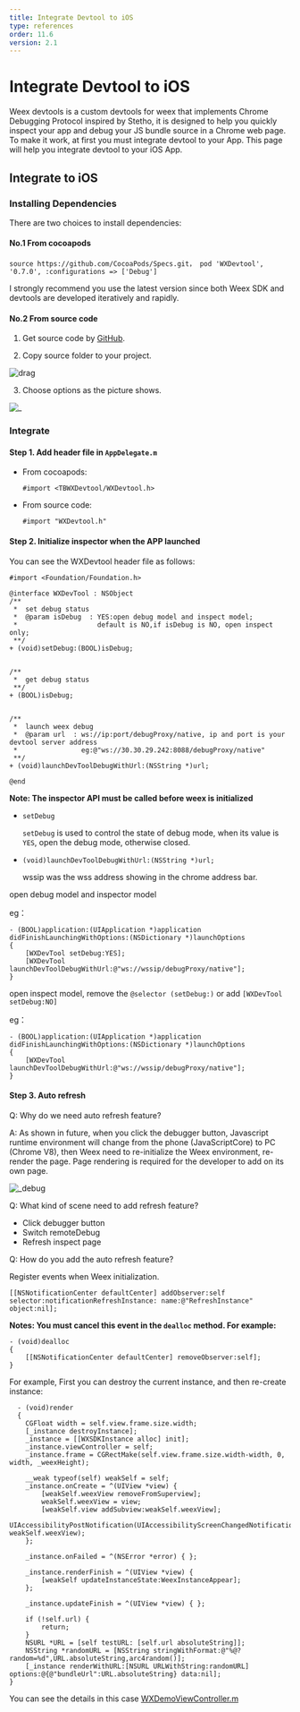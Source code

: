 ```yaml
---
title: Integrate Devtool to iOS   
type: references
order: 11.6
version: 2.1
---
```


# Integrate Devtool to iOS

Weex devtools is a custom devtools for weex that implements Chrome Debugging Protocol inspired by Stetho, it is designed to help you quickly inspect your app and debug your JS bundle source in a Chrome web page. To make it work, at first you must integrate devtool to your App. This page will help you integrate devtool to your iOS App.

## Integrate to iOS 

### Installing Dependencies

There are two choices to install dependencies: 

#### No.1 From cocoapods

```
source https://github.com/CocoaPods/Specs.git， pod 'WXDevtool', '0.7.0', :configurations => ['Debug']
```

I strongly recommend you use the latest version since both Weex SDK and devtools are developed iteratively and rapidly.

#### No.2 From source code

1. Get source code by [GitHub](https://github.com/weexteam/weex-devtool-iOS).

2. Copy source folder to your project.

  ![drag](//img.alicdn.com/tps/TB1MXjjNXXXXXXlXpXXXXXXXXXX-795-326.png)

3. Choose options as the picture shows.

  ![_](//img.alicdn.com/tps/TB1A518NXXXXXbZXFXXXXXXXXXX-642-154.png)

### Integrate

#### Step 1. Add header file in `AppDelegate.m`

  - From cocoapods:

    ```
    #import <TBWXDevtool/WXDevtool.h>
    ```
  
  - From source code:

    ```
    #import "WXDevtool.h"
    ```

#### Step 2. Initialize inspector when the APP launched

You can see the WXDevtool header file as follows:
    
```object-c
#import <Foundation/Foundation.h>

@interface WXDevTool : NSObject
/**
 *  set debug status
 *  @param isDebug  : YES:open debug model and inspect model;
 *                    default is NO,if isDebug is NO, open inspect only;
 **/
+ (void)setDebug:(BOOL)isDebug;


/**
 *  get debug status
 **/  
+ (BOOL)isDebug;


/**
 *  launch weex debug
 *  @param url  : ws://ip:port/debugProxy/native, ip and port is your devtool server address
 *                eg:@"ws://30.30.29.242:8088/debugProxy/native"
 **/
+ (void)launchDevToolDebugWithUrl:(NSString *)url;

@end
```

**Note: The inspector API must be called before weex is initialized**

- `setDebug`

  `setDebug` is used to control the state of debug mode, when its value is `YES`, open the debug mode, otherwise closed.

- `(void)launchDevToolDebugWithUrl:(NSString *)url;`

  wssip was the wss address showing in the chrome address bar.

open debug model and inspector model

eg：

```object-c 
- (BOOL)application:(UIApplication *)application didFinishLaunchingWithOptions:(NSDictionary *)launchOptions
{
    [WXDevTool setDebug:YES];
    [WXDevTool launchDevToolDebugWithUrl:@"ws://wssip/debugProxy/native"];
}
```

open inspect model, remove the `@selector (setDebug:)` or add `[WXDevTool setDebug:NO]`

eg：

```object-c 
- (BOOL)application:(UIApplication *)application didFinishLaunchingWithOptions:(NSDictionary *)launchOptions
{
    [WXDevTool launchDevToolDebugWithUrl:@"ws://wssip/debugProxy/native"];
}
```

#### Step 3. Auto refresh

Q: Why do we need auto refresh feature?

A: As shown in future, when you click the debugger button, Javascript runtime environment will change from the phone (JavaScriptCore) to PC (Chrome V8), then Weex need to re-initialize the Weex environment, re-render the page. Page rendering is required for the developer to add on its own page.

![_debug](//img.alicdn.com/tps/TB1xRHhNXXXXXakXpXXXXXXXXXX-1498-668.png)

Q: What kind of scene need to add refresh feature?

- Click debugger button
- Switch remoteDebug
- Refresh inspect page

Q: How do you add the auto refresh feature?

Register events when Weex initialization.

```object-c
[[NSNotificationCenter defaultCenter] addObserver:self selector:notificationRefreshInstance: name:@"RefreshInstance" object:nil];
```

**Notes: You must cancel this event in the `dealloc` method. For example:**

```
- (void)dealloc
{
    [[NSNotificationCenter defaultCenter] removeObserver:self];
}
```

For example, First you can destroy the current instance, and then re-create instance:

```
  - (void)render
  {
    CGFloat width = self.view.frame.size.width;
    [_instance destroyInstance];
    _instance = [[WXSDKInstance alloc] init];
    _instance.viewController = self;
    _instance.frame = CGRectMake(self.view.frame.size.width-width, 0, width, _weexHeight);

    __weak typeof(self) weakSelf = self;
    _instance.onCreate = ^(UIView *view) {
        [weakSelf.weexView removeFromSuperview];
        weakSelf.weexView = view;
        [weakSelf.view addSubview:weakSelf.weexView];
        UIAccessibilityPostNotification(UIAccessibilityScreenChangedNotification,  weakSelf.weexView);
    };

    _instance.onFailed = ^(NSError *error) { };

    _instance.renderFinish = ^(UIView *view) {
        [weakSelf updateInstanceState:WeexInstanceAppear];
    };

    _instance.updateFinish = ^(UIView *view) { };

    if (!self.url) {
        return;
    }
    NSURL *URL = [self testURL: [self.url absoluteString]];
    NSString *randomURL = [NSString stringWithFormat:@"%@?random=%d",URL.absoluteString,arc4random()];
    [_instance renderWithURL:[NSURL URLWithString:randomURL] options:@{@"bundleUrl":URL.absoluteString} data:nil];
}
```

You can see the details in this case [WXDemoViewController.m](https://github.com/weexteam/weex-devtool-iOS/blob/master/Devtools/playground/WeexDemo/WXDemoViewController.m)
